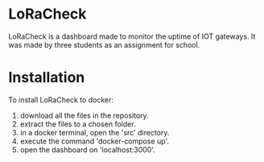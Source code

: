 # LoRaCheck

LoRaCheck is a dashboard made to monitor the uptime of IOT gateways.
It was made by three students as an assignment for school.

# Installation

To install LoRaCheck to docker:
1. download all the files in the repository.
2. extract the files to a chosen folder.
3. in a docker terminal, open the 'src' directory.
4. execute the command 'docker-compose up'.
5. open the dashboard on 'localhost:3000'.
